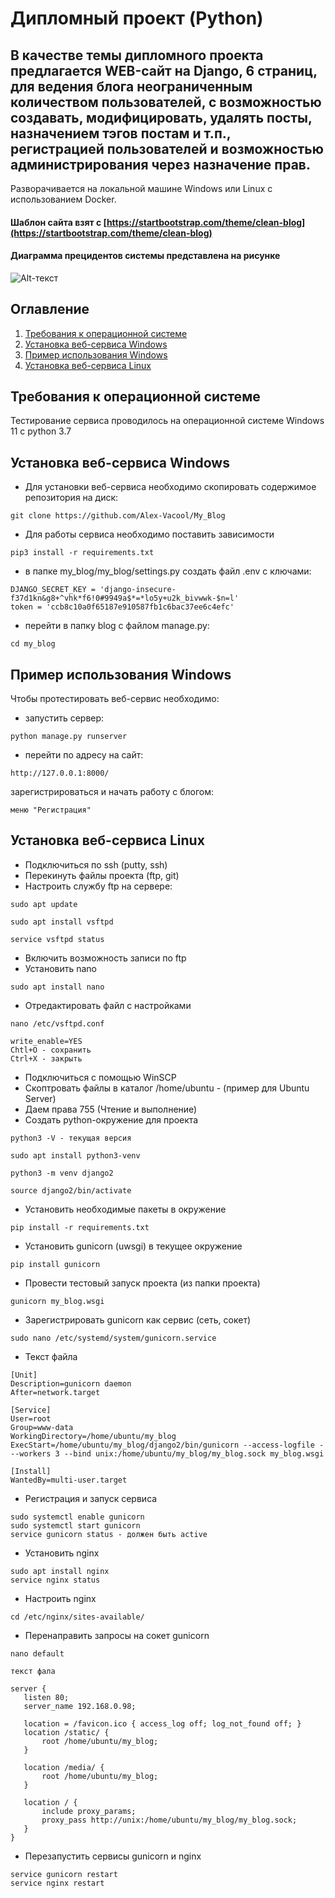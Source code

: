# Дипломный проект (Python)
## В качестве темы дипломного проекта предлагается WEB-сайт на Django, 6 страниц, для ведения блога неограниченным количеством пользователей, с возможностью создавать, модифицировать, удалять посты, назначением тэгов постам и т.п., регистрацией пользователей и возможностью администрирования через назначение прав.

Разворачивается на локальной машине Windows или Linux c использованием Docker.

#### Шаблон сайта взят с [https://startbootstrap.com/theme/clean-blog](https://startbootstrap.com/theme/clean-blog)
#### Диаграмма прецидентов системы представлена на рисунке
![Alt-текст](https://github.com/Alex-Vacool/Diploma/blob/58c1ddb248389168d099ede3d648f23237545349/%D0%94%D0%97_%D0%9F%D0%B8%D1%82%D0%BE%D0%BD.png)
## Оглавление

1. [Требования к операционной системе](#Требования-к-операционной-системе)
2. [Установка веб-сервиса Windows](#Установка-веб-сервиса-Windows)
3. [Пример использования Windows](#Пример-использования-Windows)
4. [Установка веб-сервиса Linux](#Установка-веб-сервиса-Linux)

## Требования к операционной системе
Тестирование сервиса проводилось на операционной системе Windows 11 c python 3.7</sup>

## Установка веб-сервиса Windows
 - Для установки веб-сервиса необходимо скопировать содержимое репозитория на диск:
```curl   
git clone https://github.com/Alex-Vacool/My_Blog
```
 - Для работы сервиса необходимо поставить зависимости
```curl   
pip3 install -r requirements.txt
```
 - в папке my_blog/my_blog/settings.py создать файл .env c ключами:
```curl 
DJANGO_SECRET_KEY = 'django-insecure-f37d1kn&g8+^vhk*f6!0#9949a$*=*lo5y+u2k_bivwwk-$n=l'
token = 'ccb8c10a0f65187e910587fb1c6bac37ee6c4efc'
 ```

 - перейти в папку blog с файлом manage.py:
```curl 
cd my_blog
 ```

## Пример использования Windows
Чтобы протестировать веб-сервис необходимо:
 - запустить сервер:
```curl 
python manage.py runserver
```
 - перейти по адресу на сайт:
```curl 
http://127.0.0.1:8000/
```
зарегистрироваться и начать работу с блогом:
```curl 
меню "Регистрация"
```
## Установка веб-сервиса Linux
 - Подключиться по ssh (putty, ssh)
 - Перекинуть файлы проекта (ftp, git)
 - Настроить службу ftp на сервере: 
 ```curl 
sudo apt update
 ```
 ```curl 
sudo apt install vsftpd
 ```
 ```curl 
service vsftpd status
 ```
 - Включить возможность записи по ftp
 - Установить nano 
 ```curl 
sudo apt install nano
 ```
 - Отредактировать файл с настройками
 ```curl 
nano /etc/vsftpd.conf
 ```
  ```curl 
write_enable=YES
Chtl+O - сохранить
Ctrl+X - закрыть
 ```
 - Подключиться с помощью WinSCP
 - Скоптровать файлы в каталог /home/ubuntu - (пример для Ubuntu Server)
 - Даем права 755 (Чтение и выполнение)
 - Создать python-окружение для проекта
 ```curl 
python3 -V - текущая версия
 ```
 ```curl 
sudo apt install python3-venv
 ```
 ```curl 
python3 -m venv django2
 ```
 ```curl 
source django2/bin/activate
 ```
 - Установить необходимые пакеты в окружение
 ```curl 
pip install -r requirements.txt
 ```
 - Установить gunicorn (uwsgi) в текущее окружение
 ```curl 
pip install gunicorn
 ```
 - Провести тестовый запуск проекта (из папки проекта)
 ```curl 
gunicorn my_blog.wsgi 
 ```
- Зарегистрировать gunicorn как сервис (сеть, сокет)
 ```curl 
sudo nano /etc/systemd/system/gunicorn.service
 ```
- Текст файла
 ```curl 
[Unit]
Description=gunicorn daemon
After=network.target

[Service]
User=root
Group=www-data
WorkingDirectory=/home/ubuntu/my_blog
ExecStart=/home/ubuntu/my_blog/django2/bin/gunicorn --access-logfile - --workers 3 --bind unix:/home/ubuntu/my_blog/my_blog.sock my_blog.wsgi

[Install]
WantedBy=multi-user.target
 ```
- Регистрация и запуск сервиса
```curl 
sudo systemctl enable gunicorn
sudo systemctl start gunicorn
service gunicorn status - должен быть active
 ```
- Установить nginx
```curl 
sudo apt install nginx
service nginx status
 ```
 - Настроить nginx
 ```curl 
cd /etc/nginx/sites-available/
 ```
 - Перенаправить запросы на сокет gunicorn
 ```curl 
nano default

текст фала

server {
    listen 80;
    server_name 192.168.0.98;

    location = /favicon.ico { access_log off; log_not_found off; }
    location /static/ {
        root /home/ubuntu/my_blog;
    }

    location /media/ {
        root /home/ubuntu/my_blog;
    }

    location / {
        include proxy_params;
        proxy_pass http://unix:/home/ubuntu/my_blog/my_blog.sock;
    }
}
 ```
 - Перезапустить сервисы gunicorn и nginx 
```curl 
service gunicorn restart
service nginx restart
 ```





